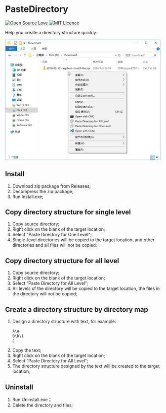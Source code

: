 # PasteDirectory
[![Open Source Love](https://badges.frapsoft.com/os/v2/open-source.svg?v=103)](https://github.com/ellerbrock/open-source-badge/)
[![MIT Licence](https://badges.frapsoft.com/os/mit/mit.svg?v=103)](https://opensource.org/licenses/mit-license.php)  

Help you create a directory structure quickly.

![screenshot](https://raw.githubusercontent.com/Tyxiang/PasteDirectory/master/screenshot.png) 

## Install
1. Download zip package from Releases;
1. Decompress the zip package;
1. Run Install.exe;

## Copy directory structure for single level ###
1. Copy source directory;
1. Right click on the blank of the target location;
1. Select "Paste Directory for One Level";
1. Single-level directories will be copied to the target location, and other directories and all files will not be copied;

## Copy directory structure for all level ###
1. Copy source directory;
1. Right click on the blank of the target location;
1. Select “Paste Directory for All Level”;
1. All levels of the directory will be copied to the target location, the files in the directory will not be copied;

## Create a directory structure by directory map ###
1. Design a directory structure with text, for example:
    ```
    A\a  
    B\b\1  
    C  
    ```
1. Copy the text;
1. Right click on the blank of the target location;
1. Select “Paste Directory for All Level”;
1. The directory structure designed by the text will be created to the target location;

## Uninstall
1. Run Uninstall.exe；
1. Delete the directory and files;
